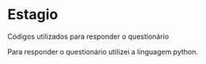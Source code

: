# Estagio
Códigos utilizados para responder o questionário

Para responder o questionário utilizei a linguagem python.
